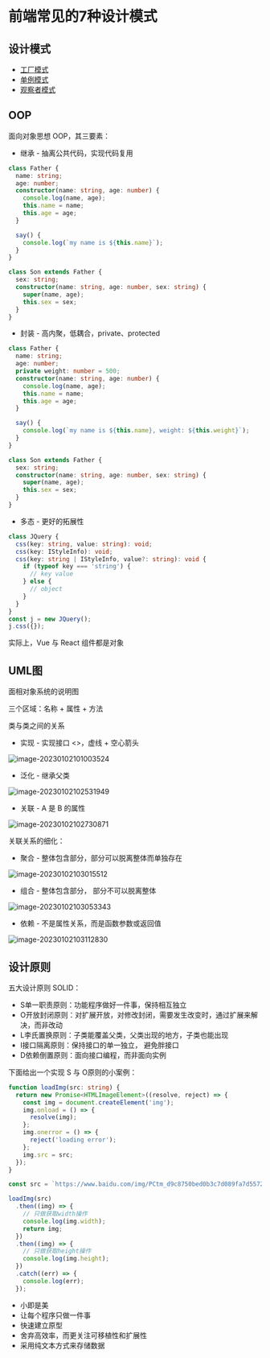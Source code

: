 # 前端常见的7种设计模式
## 设计模式

- [工厂模式](./工厂模式.md)
- [单例模式](./单例模式.md)
- [观察者模式](./观察者模式.md)

## OOP
面向对象思想 OOP，其三要素：

- 继承 - 抽离公共代码，实现代码复用

```ts
class Father {
  name: string;
  age: number;
  constructor(name: string, age: number) {
    console.log(name, age);
    this.name = name;
    this.age = age;
  }

  say() {
    console.log(`my name is ${this.name}`);
  }
}

class Son extends Father {
  sex: string;
  constructor(name: string, age: number, sex: string) {
    super(name, age);
    this.sex = sex;
  }
}
```

- 封装 - 高内聚，低耦合，private、protected

```ts
class Father {
  name: string;
  age: number;
  private weight: number = 500;
  constructor(name: string, age: number) {
    console.log(name, age);
    this.name = name;
    this.age = age;
  }

  say() {
    console.log(`my name is ${this.name}, weight: ${this.weight}`);
  }
}

class Son extends Father {
  sex: string;
  constructor(name: string, age: number, sex: string) {
    super(name, age);
    this.sex = sex;
  }
}
```

- 多态 - 更好的拓展性

```ts
class JQuery {
  css(key: string, value: string): void;
  css(key: IStyleInfo): void;
  css(key: string | IStyleInfo, value?: string): void {
    if (typeof key === 'string') {
      // key value
    } else {
      // object
    }
  }
}
const j = new JQuery();
j.css({});
```

实际上，Vue 与 React 组件都是对象



## UML图

面相对象系统的说明图

三个区域：名称 + 属性 + 方法

类与类之间的关系

- 实现 - 实现接口 <<interface>>，虚线 + 空心箭头

![image-20230102101003524](http://m.qpic.cn/psc?/V534E0Go2CQHfE4fw42n3wGB6T0JFp4I/ruAMsa53pVQWN7FLK88i5lKT8qcOlZfD9uNjL6R6wsBF0BNx*FmC9aWEpErPey4LL5C4dFKgce3AVhd4fy1xIqqEyRkRMO52b4I78L2jEvw!/b&bo=HwEyAQAAAAADBw8!&rf=viewer_4)

-   泛化 - 继承父类

![image-20230102102531949](http://m.qpic.cn/psc?/V534E0Go2CQHfE4fw42n3wGB6T0JFp4I/ruAMsa53pVQWN7FLK88i5tvap80XMzAW4t2hN*2QS2S53svYaefUhAh1OsHgj.n5ToUvrjbmsyDXh0kdtYvysHijnq.fxjlX4BeB91jf8Is!/b&bo=PQJDAQAAAAADF08!&rf=viewer_4)

- 关联 - A 是 B 的属性

![image-20230102102730871](http://m.qpic.cn/psc?/V534E0Go2CQHfE4fw42n3wGB6T0JFp4I/ruAMsa53pVQWN7FLK88i5tvap80XMzAW4t2hN*2QS2StHgwJAokNO3rV1IfR8jI6ZzzT6WeXsVnGVR4K7uEgof2dMFoZdXpN5WcJx0CfPGc!/mnull&bo=5AO.AAAAAAADB3s!&rf=photolist&t=5)

关联关系的细化：

- 聚合 - 整体包含部分，部分可以脱离整体而单独存在

![image-20230102103015512](http://m.qpic.cn/psc?/V534E0Go2CQHfE4fw42n3wGB6T0JFp4I/ruAMsa53pVQWN7FLK88i5tvap80XMzAW4t2hN*2QS2R.NrWWkAn7DI3yaNEld*jWUOvE2LK1pDF*O0r13HBIwuj*yHlDSPsy4TkbyjwhUIg!/b&bo=5gO9AAAAAAADB3o!&rf=viewer_4)

- 组合 - 整体包含部分， 部分不可以脱离整体

![image-20230102103053343](http://m.qpic.cn/psc?/V534E0Go2CQHfE4fw42n3wGB6T0JFp4I/ruAMsa53pVQWN7FLK88i5tvap80XMzAW4t2hN*2QS2T9U6OKSZc03G24YDOaFjAetUMPU3qWNrcqZADBj*qHpJpFfXlzkwH2FpJMfhecY*4!/b&bo=5gPGAAAAAAADFxE!&rf=viewer_4)

- 依赖 - 不是属性关系，而是函数参数或返回值

![image-20230102103112830](http://m.qpic.cn/psc?/V534E0Go2CQHfE4fw42n3wGB6T0JFp4I/ruAMsa53pVQWN7FLK88i5v.BerpOxfcpjGE.o*YUSlnkp5LTg88MF0Eo4K5*O*Y7ptRhY4a5SDMa1mkZ7aiEXRVKcrPtnCU1e2ApbNtv.pE!/b&bo=7gO3AAAAAAADF2g!&rf=viewer_4)



## 设计原则

五大设计原则 SOLID：

- S单一职责原则：功能程序做好一件事，保持相互独立
- O开放封闭原则：对扩展开放，对修改封闭，需要发生改变时，通过扩展来解决，而非改动
- L李氏置换原则：子类能覆盖父类，父类出现的地方，子类也能出现
- I接口隔离原则：保持接口的单一独立， 避免胖接口
- D依赖倒置原则：面向接口编程，而非面向实例

下面给出一个实现 S 与 O原则的小案例：

```ts
function loadImg(src: string) {
  return new Promise<HTMLImageElement>((resolve, reject) => {
    const img = document.createElement('img');
    img.onload = () => {
      resolve(img);
    };
    img.onerror = () => {
      reject('loading error');
    };
    img.src = src;
  });
}

const src = `https://www.baidu.com/img/PCtm_d9c8750bed0b3c7d089fa7d55720d6cf.png`;

loadImg(src)
  .then((img) => {
    // 只做获取width操作
    console.log(img.width);
    return img;
  })
  .then((img) => {
    // 只做获取height操作
    console.log(img.height);
  })
  .catch((err) => {
    console.log(err);
  });
```

- 小即是美
- 让每个程序只做一件事
- 快速建立原型
- 舍弃高效率，而更关注可移植性和扩展性
- 采用纯文本方式来存储数据







